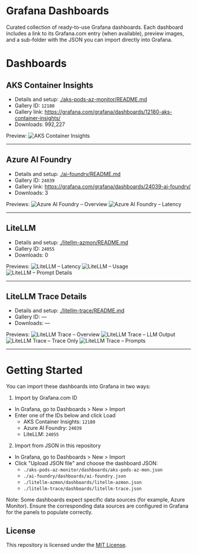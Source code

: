 # Grafana Dashboards

Curated collection of ready-to-use Grafana dashboards. Each dashboard includes a link to its Grafana.com entry (when available), preview images, and a sub-folder with the JSON you can import directly into Grafana.

# Dashboards

## AKS Container Insights
- Details and setup: [./aks-pods-az-monitor/README.md](./aks-pods-az-monitor/README.md)  
- Gallery ID: `12180`  
- Gallery link: https://grafana.com/grafana/dashboards/12180-aks-container-insights/  
- Downloads: 992,227

Preview:
![AKS Container Insights](./aks-pods-az-monitor/aks-az-mon.PNG)

---

## Azure AI Foundry
- Details and setup: [./ai-foundry/README.md](./ai-foundry/README.md)  
- Gallery ID: `24039`  
- Gallery link: https://grafana.com/grafana/dashboards/24039-ai-foundry/
- Downloads: 3

Previews:
![Azure AI Foundry – Overview](./ai-foundry/ai-foundry-top-section.png)
![Azure AI Foundry – Latency](./ai-foundry/ai-foundry-latency.png)

---

## LiteLLM
- Details and setup: [./litellm-azmon/README.md](./litellm-azmon/README.md)  
- Gallery ID: `24055`  
- Downloads: 0

Previews:
![LiteLLM – Latency](./litellm-azmon/litellm-latency-2509.png)
![LiteLLM – Usage](./litellm-azmon/litellm-usage-2509.png)
![LiteLLM – Prompt Details](./litellm-azmon/litellm-prompt-details-2509.png)

---

## LiteLLM Trace Details
- Details and setup: [./litellm-trace/README.md](./litellm-trace/README.md)  
- Gallery ID: —  
- Downloads: —

Previews:
![LiteLLM Trace – Overview](./litellm-trace/litellm-trace-overwiew-2509.png)
![LiteLLM Trace – LLM Output](./litellm-trace/litellm-trace-llm-output-2509.png)
![LiteLLM Trace – Trace Only](./litellm-trace/litellm-trace-only-2509.png)
![LiteLLM Trace – Prompts](./litellm-trace/litellm-trace-llm-prompts-2509.png)

---

# Getting Started

You can import these dashboards into Grafana in two ways:

1) Import by Grafana.com ID  
- In Grafana, go to Dashboards > New > Import  
- Enter one of the IDs below and click Load  
  - AKS Container Insights: `12180`  
  - Azure AI Foundry: `24039`  
  - LiteLLM: `24055`  

2) Import from JSON in this repository  
- In Grafana, go to Dashboards > New > Import  
- Click "Upload JSON file" and choose the dashboard JSON:
  - `./aks-pods-az-monitor/dashboards/aks-pods-az-mon.json`
  - `./ai-foundry/dashboards/ai-foundry.json`
  - `./litellm-azmon/dashboards/litellm-azmon.json`
  - `./litellm-trace/dashboards/litellm-trace.json`

Note: Some dashboards expect specific data sources (for example, Azure Monitor). Ensure the corresponding data sources are configured in Grafana for the panels to populate correctly.

## License

This repository is licensed under the [MIT License](./LICENSE).
